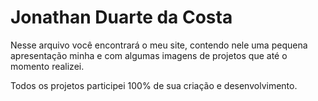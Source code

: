 # Jonathan Duarte da Costa
Nesse arquivo você encontrará o meu site, contendo nele uma pequena apresentação minha e com algumas imagens de projetos que até o momento realizei. 

Todos os projetos participei 100% de sua criação e desenvolvimento.
